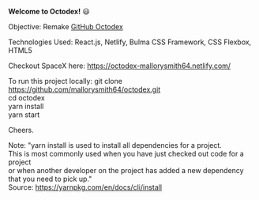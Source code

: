 **Welcome to Octodex!** :smiley: </br>

Objective: Remake [GitHub Octodex](https://octodex.github.com/) </br>

Technologies Used: React.js, Netlify, Bulma CSS Framework, CSS Flexbox, HTML5 </br>

Checkout SpaceX here: https://octodex-mallorysmith64.netlify.com/ </br>

To run this project locally: git clone https://github.com/mallorysmith64/octodex.git </br>
cd octodex </br>
yarn install </br>
yarn start </br>

Cheers. </br>

Note: "yarn install is used to install all dependencies for a project. </br>
This is most commonly used when you have just checked out code for a project </br>
or when another developer on the project has added a new dependency that you need to pick up." </br>
Source: https://yarnpkg.com/en/docs/cli/install
